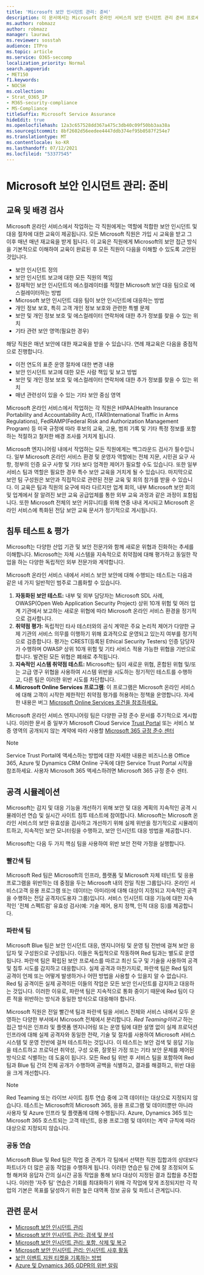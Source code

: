 ```yaml
---
title: 'Microsoft 보안 인시던트 관리: 준비'
description: 이 문서에서는 Microsoft 온라인 서비스의 보안 인시던트 관리 준비 프로세스에 대한 개요를 제공합니다.
ms.author: robmazz
author: robmazz
manager: laurawi
ms.reviewer: sosstah
audience: ITPro
ms.topic: article
ms.service: O365-seccomp
localization_priority: Normal
search.appverid:
- MET150
f1.keywords:
- NOCSH
ms.collection:
- Strat_O365_IP
- M365-security-compliance
- MS-Compliance
titleSuffix: Microsoft Service Assurance
hideEdit: true
ms.openlocfilehash: 12a3c657528dd367a475c3db40c09f50bb3aa38a
ms.sourcegitcommit: 8bf2602d56eedee4447ddb374ef95b0587f254e7
ms.translationtype: MT
ms.contentlocale: ko-KR
ms.lasthandoff: 07/12/2021
ms.locfileid: "53377545"
---
```

# <a name="microsoft-security-incident-management-preparation"></a>Microsoft 보안 인시던트 관리: 준비

## <a name="training-and-background-checks"></a>교육 및 배경 검사

Microsoft 온라인 서비스에서 작업하는 각 직원에게는 역할에 적합한 보안 인시던트 및 대응 절차에 대한 교육이 제공됩니다. 모든 Microsoft 직원은 가입 시 교육을 받고 그 이후 매년 매년 재교육을 받게 됩니다. 이 교육은 직원에게 Microsoft의 보안 접근 방식을 기본적으로 이해하여 교육이 완료된 후 모든 직원이 다음을 이해할 수 있도록 고안된 것입니다.

- 보안 인시던트 정의
- 보안 인시던트 보고에 대한 모든 직원의 책임
- 잠재적인 보안 인시던트의 에스컬레이터를 적절한 Microsoft 보안 대응 팀으로 에스컬레이터하는 방법
- Microsoft 보안 인시던트 대응 팀이 보안 인시던트에 대응하는 방법
- 개인 정보 보호, 특히 고객 개인 정보 보호와 관련한 특별 문제
- 보안 및 개인 정보 보호 및 에스컬레이터 연락처에 대한 추가 정보를 찾을 수 있는 위치
- 기타 관련 보안 영역(필요한 경우)

해당 직원은 매년 보안에 대한 재교육을 받을 수 있습니다. 연례 재교육은 다음을 중점적으로 진행합니다.

- 이전 연도의 표준 운영 절차에 대한 변경 내용
- 보안 인시던트 보고에 대한 모든 사람 책임 및 보고 방법
- 보안 및 개인 정보 보호 및 에스컬레이터 연락처에 대한 추가 정보를 찾을 수 있는 위치
- 매년 관련성이 있을 수 있는 기타 보안 중심 영역

Microsoft 온라인 서비스에서 작업하는 각 직원은 HIPAA(Health Insurance Portability and Accountability Act), ITAR(International Traffic in Arms Regulations), FedRAMP(Federal Risk and Authorization Management Program) 등 미국 규정에 따라 후보의 교육, 고용, 범죄 기록 및 기타 특정 정보를 포함하는 적절하고 철저한 배경 조사를 거치게 됩니다.

Microsoft 엔지니어링 내에서 작업하는 모든 직원에게는 백그라운드 검사가 필수입니다. 일부 Microsoft 온라인 서비스 환경 및 운영자 역할에는 전체 지문, 시민권 요구 사항, 정부의 인증 요구 사항 및 기타 보다 엄격한 제어가 필요할 수도 있습니다. 또한 일부 서비스 팀과 역할은 필요한 경우 특수 보안 교육을 거치게 될 수 있습니다. 마지막으로 보안 팀 구성원은 보안과 직접적으로 관련된 전문 교육 및 회의 참가를 받을 수 있습니다. 이 교육은 팀과 직원의 요구에 따라 다르지만 업계 회의, 내부 Microsoft 보안 회의 및 업계에서 잘 알려진 보안 교육 공급업체를 통한 외부 교육 과정과 같은 과정이 포함됩니다. 또한 Microsoft 전체의 보안 커뮤니티를 위해 연중 내내 게시되고 Microsoft 온라인 서비스에 특화된 전담 보안 교육 문서가 정기적으로 게시됩니다.

## <a name="penetration-testing--assessment"></a>침투 테스트 & 평가

Microsoft는 다양한 산업 기관 및 보안 전문가와 함께 새로운 위협과 진화하는 추세를 이해합니다. Microsoft는 자체 시스템을 지속적으로 취약점에 대해 평가하고 동일한 작업을 하는 다양한 독립적인 외부 전문가와 계약합니다.

Microsoft 온라인 서비스 내에서 서비스 보안 보안에 대해 수행되는 테스트는 다음과 같은 네 가지 일반적인 범주로 그룹화할 수 있습니다.

1. **자동화된 보안 테스트:** 내부 및 외부 담당자는 Microsoft SDL 사례, OWASP(Open Web Application Security Project) 상위 10개 위험 및 여러 업계 기관에서 보고하는 새로운 위협에 따라 Microsoft 온라인 서비스 환경을 정기적으로 검사합니다.
2. **취약점 평가:** 독립적인 타사 테스터와의 공식 계약은 주요 논리적 제어가 다양한 규제 기관의 서비스 의무를 이행하기 위해 효과적으로 운영되고 있는지 여부를 정기적으로 검증합니다. 평가는 CREST(등록된 Ethical Security Testers) 인증 담당자가 수행하며 OWASP 상위 10개 위험 및 기타 서비스 적용 가능한 위협을 기반으로 합니다. 발견된 모든 위협은 폐쇄로 추적됩니다.
3. **지속적인 시스템 취약점 테스트:** Microsoft는 팀이 새로운 위협, 혼합된 위협 및/또는 고급 영구 위협을 사용하여 시스템 위반을 시도하는 정기적인 테스트를 수행하고, 다른 팀은 이러한 위반 시도를 차단합니다.
4. **Microsoft Online Services 프로그램**: 이 프로그램은 Microsoft 온라인 서비스에 대해 고객이 시작한 제한적인 취약점 평가를 허용하는 정책을 운영합니다. 자세한 내용은 버그 [Microsoft Online Services 조건을 참조하세요.](https://www.microsoft.com/msrc/bounty-terms)

Microsoft 온라인 서비스 엔지니어링 팀은 다양한 규정 준수 문서를 주기적으로 게시합니다. 이러한 문서 중 일부가 Microsoft Cloud Service [Trust Portal](https://aka.ms/STP) 또는 서비스 보증 영역의 공개되지 않는 계약에 따라 사용할 [Microsoft 365 규정 준수 센터](https://compliance.office.com)

>[!NOTE]
>Service Trust Portal에 액세스하는 방법에 대한 자세한 내용은 비즈니스용 Office 365, Azure 및 Dynamics CRM Online 구독에 대한 Service Trust Portal 시작을 참조하세요. 사용자 Microsoft 365 액세스하려면 Microsoft 365 규정 준수 센터.

## <a name="attack-simulation"></a>공격 시뮬레이션

Microsoft는 감지 및 대응 기능을 개선하기 위해 보안 및 대응 계획의 지속적인 공격 시뮬레이션 연습 및 실시간 사이트 침투 테스트에 참여합니다. Microsoft는 Microsoft 온라인 서비스의 보안 유효성을 검사하고 개선하기 위해 실제 위반을 정기적으로 시뮬레이트하고, 지속적인 보안 모니터링을 수행하고, 보안 인시던트 대응 방법을 제공합니다.

Microsoft는 다음 두 가지 핵심 팀을 사용하여 위반 보안 전략 가정을 실행합니다.

### <a name="red-teams"></a>빨간색 팀

Microsoft Red 팀은 Microsoft의 인프라, 플랫폼 및 Microsoft 자체 테넌트 및 응용 프로그램을 위반하는 데 중점을 두는 Microsoft 내의 전일 직원 그룹입니다. 온라인 서비스(고객 응용 프로그램 또는 데이터는 아미라)에 대해 대상이 지정되고 지속적인 공격을 수행하는 전담 공격자(도용자 그룹)입니다. 서비스 인시던트 대응 기능에 대한 지속적인 '전체 스펙트럼' 유효성 검사(예: 기술 제어, 용지 정책, 인적 대응 등)를 제공합니다.

### <a name="blue-teams"></a>파란색 팀

Microsoft Blue 팀은 보안 인시던트 대응, 엔지니어링 및 운영 팀 전반에 걸쳐 보안 응답자 및 구성원으로 구성됩니다. 이들은 독립적으로 작동하며 Red 팀과는 별도로 운영됩니다. 파란색 팀은 확립된 보안 프로세스를 따르고 최신 도구 및 기술을 사용하여 공격 및 침투 시도를 감지하고 대응합니다. 실제 공격과 마찬가지로, 파란색 팀은 Red 팀의 공격이 언제 또는 어떻게 발생하거나 어떤 방법을 사용할 수 있을지 알 수 없습니다. Red 팀 공격이든 실제 공격이든 이들의 작업은 모든 보안 인시던트를 감지하고 대응하는 것입니다. 이러한 이유로, 파란색 팀은 지속적으로 통화 중이기 때문에 Red 팀이 다른 적을 위반하는 방식과 동일한 방식으로 대응해야 합니다.

Microsoft 직원은 전일 빨간색 팀과 파란색 팀을 서비스 전체와 서비스 내에서 모두 운영하는 다양한 부서에서 Microsoft 전체에서 분리합니다. *Red Teaming이라고* 하는 접근 방식은 인프라 및 플랫폼 엔지니어링 또는 운영 팀에 대한 설명 없이 실제 프로덕션 인프라에 대해 실제 공격자와 동일한 전략, 기술 및 절차를 사용하여 Microsoft 서비스 시스템 및 운영 전반에 걸쳐 테스트하는 것입니다. 이 테스트는 보안 검색 및 응답 기능을 테스트하고 프로덕션 취약성, 구성 오류, 잘못된 가정 또는 기타 보안 문제를 제어된 방식으로 식별하는 데 도움이 됩니다. 모든 Red 팀 위반 후 서비스 팀을 포함하여 Red 팀과 Blue 팀 간의 전체 공개가 수행하여 공백을 식별하고, 결과를 해결하고, 위반 대응을 크게 개선합니다.

>[!NOTE]
>Red Teaming 또는 라이브 사이트 침투 연습 중에 고객 데이터는 대상으로 지정되지 않습니다. 테스트는 Microsoft의 Microsoft 365, 응용 프로그램 및 데이터뿐만 아니라 사용자 및 Azure 인프라 및 플랫폼에 대해 수행됩니다. Azure, Dynamics 365 또는 Microsoft 365 호스트되는 고객 테넌트, 응용 프로그램 및 데이터는 계약 규칙에 따라 대상으로 지정되지 않습니다.

### <a name="joint-exercises"></a>공동 연습

Microsoft Blue 및 Red 팀은 작업 중 관계가 각 팀에서 선택한 직원 집합과의 상대보다 파트너가 더 많은 공동 작업을 수행하게 됩니다. 이러한 연습은 팀 간에 잘 조정되어 도형 해커와 응답자 간의 실시간 공동 작업을 통해 보다 대상이 지정된 결과 집합을 추진합니다. 이러한 '자주 팀' 연습은 기회를 최대화하기 위해 각 작업에 맞게 조정되지만 각 작업의 기본은 목표를 달성하기 위한 높은 대역폭 정보 공유 및 파트너 관계입니다.

## <a name="related-articles"></a>관련 문서

- [Microsoft 보안 인시던트 관리](assurance-security-incident-management.md)
- [Microsoft 보안 인시던트 관리: 검색 및 분석](assurance-sim-detection-analysis.md)
- [Microsoft 보안 인시던트 관리: 포함, 삭제 및 복구](assurance-sim-containment-eradication-recovery.md)
- [Microsoft 보안 인시던트 관리: 인시던트 사후 활동](assurance-sim-post-incident-activity.md)
- [보안 이벤트 지원 티켓을 기록하는 방법](/azure/security/fundamentals/event-support-ticket)
- [Azure 및 Dynamics 365 GDPR의 위반 알림](/compliance/regulatory/gdpr-breach-azure-dynamics)